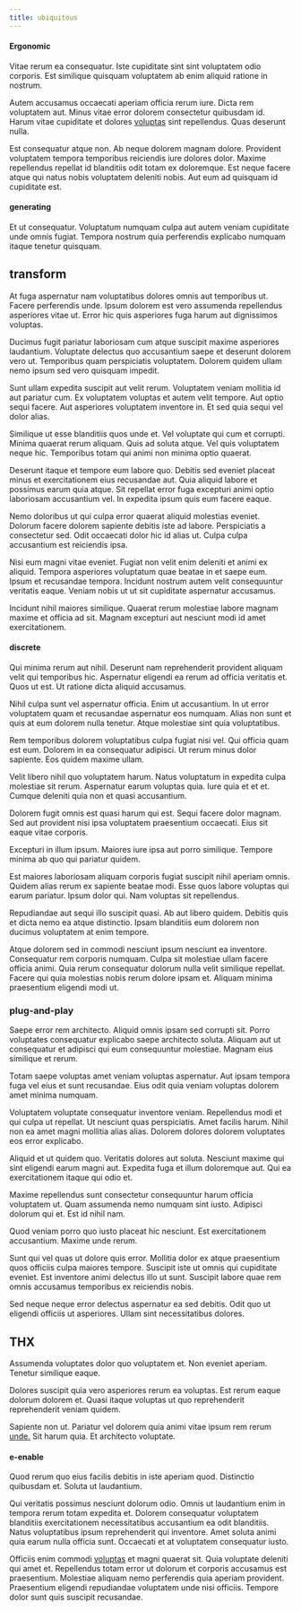 ```yaml
---
title: ubiquitous
---
```


#### Ergonomic

Vitae rerum ea consequatur. Iste cupiditate sint sint voluptatem odio corporis. Est similique quisquam voluptatem ab enim aliquid ratione in nostrum.

Autem accusamus occaecati aperiam officia rerum iure. Dicta rem voluptatem aut. Minus vitae error dolorem consectetur quibusdam id. Harum vitae cupiditate et dolores [voluptas](/facere/temporibus/excepturi/credit_card_account_blue_methodical.md) sint repellendus. Quas deserunt nulla.

Est consequatur atque non. Ab neque dolorem magnam dolore. Provident voluptatem tempora temporibus reiciendis iure dolores dolor. Maxime repellendus repellat id blanditiis odit totam ex doloremque. Est neque facere atque qui natus nobis voluptatem deleniti nobis. Aut eum ad quisquam id cupiditate est.

#### generating

Et ut consequatur. Voluptatum numquam culpa aut autem veniam cupiditate unde omnis fugiat. Tempora nostrum quia perferendis explicabo numquam itaque tenetur quisquam.

## transform

At fuga aspernatur nam voluptatibus dolores omnis aut temporibus ut. Facere perferendis unde. Ipsum dolorem est vero assumenda repellendus asperiores vitae ut. Error hic quis asperiores fuga harum aut dignissimos voluptas.

Ducimus fugit pariatur laboriosam cum atque suscipit maxime asperiores laudantium. Voluptate delectus quo accusantium saepe et deserunt dolorem vero ut. Temporibus quam perspiciatis voluptatem. Dolorem quidem ullam nemo ipsum sed vero quisquam impedit.

Sunt ullam expedita suscipit aut velit rerum. Voluptatem veniam mollitia id aut pariatur cum. Ex voluptatem voluptas et autem velit tempore. Aut optio sequi facere. Aut asperiores voluptatem inventore in. Et sed quia sequi vel dolor alias.

Similique ut esse blanditiis quos unde et. Vel voluptate qui cum et corrupti. Minima quaerat rerum aliquam. Quis ad soluta atque. Vel quis voluptatem neque hic. Temporibus totam qui animi non minima optio quaerat.

Deserunt itaque et tempore eum labore quo. Debitis sed eveniet placeat minus et exercitationem eius recusandae aut. Quia aliquid labore et possimus earum quia atque. Sit repellat error fuga excepturi animi optio laboriosam accusantium vel. In expedita ipsum quis eum facere eaque.

Nemo doloribus ut qui culpa error quaerat aliquid molestias eveniet. Dolorum facere dolorem sapiente debitis iste ad labore. Perspiciatis a consectetur sed. Odit occaecati dolor hic id alias ut. Culpa culpa accusantium est reiciendis ipsa.

Nisi eum magni vitae eveniet. Fugiat non velit enim deleniti et animi ex aliquid. Tempora asperiores voluptatum quae beatae in et saepe eum. Ipsum et recusandae tempora. Incidunt nostrum autem velit consequuntur veritatis eaque. Veniam nobis ut ut sit cupiditate aspernatur accusamus.

Incidunt nihil maiores similique. Quaerat rerum molestiae labore magnam maxime et officia ad sit. Magnam excepturi aut nesciunt modi id amet exercitationem.

#### discrete

Qui minima rerum aut nihil. Deserunt nam reprehenderit provident aliquam velit qui temporibus hic. Aspernatur eligendi ea rerum ad officia veritatis et. Quos ut est. Ut ratione dicta aliquid accusamus.

Nihil culpa sunt vel aspernatur officia. Enim ut accusantium. In ut error voluptatem quam et recusandae aspernatur eos numquam. Alias non sunt et quis at eum dolorem nulla tenetur. Atque molestiae sint quia voluptatibus.

Rem temporibus dolorem voluptatibus culpa fugiat nisi vel. Qui officia quam est eum. Dolorem in ea consequatur adipisci. Ut rerum minus dolor sapiente. Eos quidem maxime ullam.

Velit libero nihil quo voluptatem harum. Natus voluptatum in expedita culpa molestiae sit rerum. Aspernatur earum voluptas quia. Iure quia et et et. Cumque deleniti quia non et quasi accusantium.

Dolorem fugit omnis est quasi harum qui est. Sequi facere dolor magnam. Sed aut provident nisi ipsa voluptatem praesentium occaecati. Eius sit eaque vitae corporis.

Excepturi in illum ipsum. Maiores iure ipsa aut porro similique. Tempore minima ab quo qui pariatur quidem.

Est maiores laboriosam aliquam corporis fugiat suscipit nihil aperiam omnis. Quidem alias rerum ex sapiente beatae modi. Esse quos labore voluptas qui earum pariatur. Ipsum dolor qui. Nam voluptas sit repellendus.

Repudiandae aut sequi illo suscipit quasi. Ab aut libero quidem. Debitis quis et dicta nemo ea atque distinctio. Ipsam blanditiis eum dolorem non ducimus voluptatem at enim tempore.

Atque dolorem sed in commodi nesciunt ipsum nesciunt ea inventore. Consequatur rem corporis numquam. Culpa sit molestiae ullam facere officia animi. Quia rerum consequatur dolorum nulla velit similique repellat. Facere qui quia molestias nobis rerum dolore ipsam et. Aliquam minima praesentium eligendi modi ut.

### plug-and-play

Saepe error rem architecto. Aliquid omnis ipsam sed corrupti sit. Porro voluptates consequatur explicabo saepe architecto soluta. Aliquam aut ut consequatur et adipisci qui eum consequuntur molestiae. Magnam eius similique et rerum.

Totam saepe voluptas amet veniam voluptas aspernatur. Aut ipsam tempora fuga vel eius et sunt recusandae. Eius odit quia veniam voluptas dolorem amet minima numquam.

Voluptatem voluptate consequatur inventore veniam. Repellendus modi et qui culpa ut repellat. Ut nesciunt quas perspiciatis. Amet facilis harum. Nihil non ea amet magni mollitia alias alias. Dolorem dolores dolorem voluptates eos error explicabo.

Aliquid et ut quidem quo. Veritatis dolores aut soluta. Nesciunt maxime qui sint eligendi earum magni aut. Expedita fuga et illum doloremque aut. Qui ea exercitationem itaque qui odio et.

Maxime repellendus sunt consectetur consequuntur harum officia voluptatem ut. Quam assumenda nemo numquam sint iusto. Adipisci dolorum qui et. Est id nihil nam.

Quod veniam porro quo iusto placeat hic nesciunt. Est exercitationem accusantium. Maxime unde rerum.

Sunt qui vel quas ut dolore quis error. Mollitia dolor ex atque praesentium quos officiis culpa maiores tempore. Suscipit iste ut omnis qui cupiditate eveniet. Est inventore animi delectus illo ut sunt. Suscipit labore quae rem omnis accusamus temporibus ex reiciendis nobis.

Sed neque neque error delectus aspernatur ea sed debitis. Odit quo ut eligendi officiis ut asperiores. Ullam sint necessitatibus dolores.

## THX

Assumenda voluptates dolor quo voluptatem et. Non eveniet aperiam. Tenetur similique eaque.

Dolores suscipit quia vero asperiores rerum ea voluptas. Est rerum eaque dolorum dolorem et. Quasi itaque voluptas ut quo reprehenderit reprehenderit veniam quidem.

Sapiente non ut. Pariatur vel dolorem quia animi vitae ipsum rem rerum [unde.](/earum/practical_metal_soap_invoice.md) Sit harum quia. Et architecto voluptate.

#### e-enable

Quod rerum quo eius facilis debitis in iste aperiam quod. Distinctio quibusdam et. Soluta ut laudantium.

Qui veritatis possimus nesciunt dolorum odio. Omnis ut laudantium enim in tempora rerum totam expedita et. Dolorem consequatur voluptatem blanditiis exercitationem necessitatibus accusantium ea odit blanditiis. Natus voluptatibus ipsum reprehenderit qui inventore. Amet soluta animi quia earum nulla officia sunt. Occaecati et at voluptatem consequatur iusto.

Officiis enim commodi [voluptas](/quas/back_end_customizable_core.md) et magni quaerat sit. Quia voluptate deleniti qui amet et. Repellendus totam error ut dolorum et corporis accusamus est praesentium. Molestiae aliquam nemo perferendis quia aperiam provident. Praesentium eligendi repudiandae voluptatem unde nisi officiis. Tempore dolor sunt quis suscipit recusandae.
